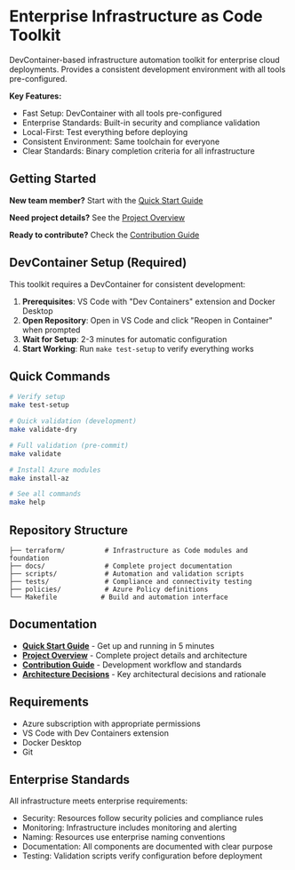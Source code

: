 # Enterprise Infrastructure as Code Toolkit

DevContainer-based infrastructure automation toolkit for enterprise cloud deployments. Provides a
consistent development environment with all tools pre-configured.

**Key Features:**

- Fast Setup: DevContainer with all tools pre-configured
- Enterprise Standards: Built-in security and compliance validation
- Local-First: Test everything before deploying
- Consistent Environment: Same toolchain for everyone
- Clear Standards: Binary completion criteria for all infrastructure

## Getting Started

**New team member?** Start with the [Quick Start Guide](docs/quick-start.md)

**Need project details?** See the [Project Overview](docs/project-overview.md)

**Ready to contribute?** Check the [Contribution Guide](docs/standards/contribution-guide.md)

## DevContainer Setup (Required)

This toolkit requires a DevContainer for consistent development:

1. **Prerequisites**: VS Code with "Dev Containers" extension and Docker Desktop
2. **Open Repository**: Open in VS Code and click "Reopen in Container" when prompted
3. **Wait for Setup**: 2-3 minutes for automatic configuration
4. **Start Working**: Run `make test-setup` to verify everything works

## Quick Commands

```bash
# Verify setup
make test-setup

# Quick validation (development)
make validate-dry

# Full validation (pre-commit) 
make validate

# Install Azure modules
make install-az

# See all commands
make help
```

## Repository Structure

```text
├── terraform/          # Infrastructure as Code modules and foundation
├── docs/               # Complete project documentation
├── scripts/            # Automation and validation scripts  
├── tests/              # Compliance and connectivity testing
├── policies/           # Azure Policy definitions
└── Makefile           # Build and automation interface
```

## Documentation

- **[Quick Start Guide](docs/quick-start.md)** - Get up and running in 5 minutes
- **[Project Overview](docs/project-overview.md)** - Complete project details and architecture
- **[Contribution Guide](docs/standards/contribution-guide.md)** - Development workflow and standards
- **[Architecture Decisions](docs/ADRS.md)** - Key architectural decisions and rationale

## Requirements

- Azure subscription with appropriate permissions
- VS Code with Dev Containers extension
- Docker Desktop
- Git

## Enterprise Standards

All infrastructure meets enterprise requirements:

- Security: Resources follow security policies and compliance rules
- Monitoring: Infrastructure includes monitoring and alerting
- Naming: Resources use enterprise naming conventions
- Documentation: All components are documented with clear purpose
- Testing: Validation scripts verify configuration before deployment
